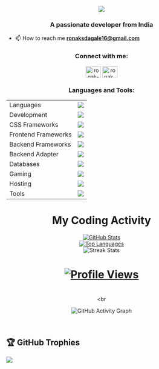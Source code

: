 <p align="center">
  <img src="https://readme-typing-svg.herokuapp.com?color=FFA500&size=30&center=true&vCenter=true&width=600&height=60&lines=Welcome+to+my+GitHub+Profile!;I'm+Ronak+Dagale;Nice+to+meet+you!">
</p>

<h3 align="center">A passionate developer from India</h3>

- 📫 How to reach me **ronaksdagale16@gmail.com**

<h3 align="center">Connect with me:</h3>	
<p align="center">
<a href="https://linkedin.com/in/ronak-dagale" target="blank"><img align="center" src="https://raw.githubusercontent.com/rahuldkjain/github-profile-readme-generator/master/src/images/icons/Social/linked-in-alt.svg" alt="ronak-dagale" height="30" width="40" /></a>
<a href="https://instagram.com/ronak_dagale" target="blank"><img align="center" src="https://raw.githubusercontent.com/rahuldkjain/github-profile-readme-generator/master/src/images/icons/Social/instagram.svg" alt="ronak_dagale" height="30" width="40" /></a>
</p>

<h3 align="center">Languages and Tools:</h3>

<table align="center">
<tr>
<td>Languages</td>
<td><a href="https://github.com/Ronak-Dagale"><img src="https://skillicons.dev/icons?i=c,cpp,java,python" /></a></td>
</tr>
<tr>
<td>Development</td>
<td><a href="https://github.com/Ronak-Dagale"><img src="https://skillicons.dev/icons?i=html,css,scss,javascript,typescript" /></a></td>
</tr>
<tr>
<td>CSS Frameworks</td>
<td><a href="https://github.com/Ronak-Dagale"><img src="https://skillicons.dev/icons?i=bootstrap,tailwind" /></a></td>
</tr>
<tr>
<td>Frontend Frameworks</td>
<td><a href="https://github.com/Ronak-Dagale"><img src="https://skillicons.dev/icons?i=react,vite,next" /></a></td>
</tr>
<tr>
<td>Backend Frameworks</td>
<td><a href="https://github.com/Ronak-Dagale"><img src="https://skillicons.dev/icons?i=nodejs,express" /></a></td>
</tr>
<tr>
<td>Backend Adapter</td>
<td><a href="https://github.com/Ronak-Dagale"><img src="https://skillicons.dev/icons?i=prisma" /></a></td>
</tr>
<tr>
<td>Databases</td>
<td><a href="https://github.com/Ronak-Dagale"><img src="https://skillicons.dev/icons?i=mysql,mongodb" /></a></td>
</tr>
<tr>
<td>Gaming</td>
<td><a href="https://github.com/Ronak-Dagale"><img src="https://skillicons.dev/icons?i=unity,blender" /></a></td>
</tr>
<tr>
<td>Hosting</td>
<td><a href="https://github.com/Ronak-Dagale"><img src="https://skillicons.dev/icons?i=vercel,firebase,github,aws" /></a></td>
</tr>
<tr>
<td>Tools</td>
<td><a href="https://github.com/Ronak-Dagale"><img src="https://skillicons.dev/icons?i=git,github,vscode,eclipse,docker,replit,stackoverflow,postman" /></a></td>
</tr>
</table>

<div align="center">

# My Coding Activity

<a href="https://github.com/Ronak-Dagale">
  <img src="https://github-stats-lemon.vercel.app/api?username=Ronak-Dagale&show_icons=true&hide_border=true&theme=react" alt="GitHub Stats">
</a>
<br>
<a align="center" href="https://github.com/Ronak-Dagale"><img src="https://github-readme-stats.vercel.app/api/top-langs/?username=Ronak-Dagale&langs_count=10&title_color=0891b2&text_color=ffffff&icon_color=0891b2&bg_color=1c1917&hide_border=true&locale=en&custom_title=Top%20Languages" alt="Top Languages"></a>
<br>
<img align="center" src="https://github-readme-streak-stats.herokuapp.com/?user=Ronak-Dagale&theme=react" alt="Streak Stats">
<br>

 # <a href="https://visitcount.itsvg.in">
   # <img src="https://visitcount.itsvg.in/api?id=Ronak-Dagale&label=Profile%20Views&pretty=false" alt="Profile Views">
# </a>

<br

![GitHub Activity Graph](https://github-readme-activity-graph.vercel.app/graph?username=Ronak-Dagale&theme=react-dark)

</div>
<br>

## 🏆 GitHub Trophies
![](https://github-profile-trophy.vercel.app/?username=Ronak-Dagale&theme=radical&no-frame=false&no-bg=true&margin-w=4)


<!-- Proudly created with GPRM ( https://gprm.itsvg.in ) -->

